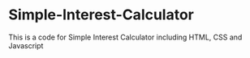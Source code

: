 # Simple-Interest-Calculator
This is a code for Simple Interest Calculator including HTML, CSS and Javascript
